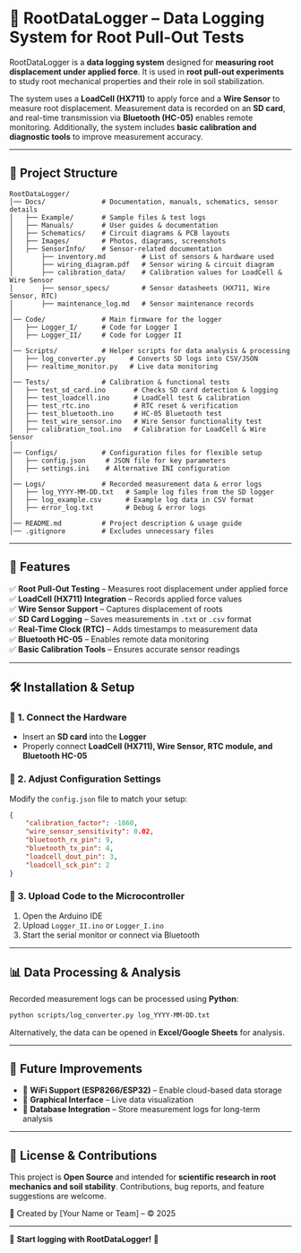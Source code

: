 # 🌱 RootDataLogger – Data Logging System for Root Pull-Out Tests

RootDataLogger is a **data logging system** designed for **measuring root displacement under applied force**. It is used in **root pull-out experiments** to study root mechanical properties and their role in soil stabilization.

The system uses a **LoadCell (HX711)** to apply force and a **Wire Sensor** to measure root displacement. Measurement data is recorded on an **SD card**, and real-time transmission via **Bluetooth (HC-05)** enables remote monitoring. Additionally, the system includes **basic calibration and diagnostic tools** to improve measurement accuracy.

---

## 📂 **Project Structure**
```plaintext
RootDataLogger/
│── Docs/              # Documentation, manuals, schematics, sensor details
│   ├── Example/       # Sample files & test logs
│   ├── Manuals/       # User guides & documentation
│   ├── Schematics/    # Circuit diagrams & PCB layouts
│   ├── Images/        # Photos, diagrams, screenshots
│   ├── SensorInfo/    # Sensor-related documentation
│       ├── inventory.md         # List of sensors & hardware used
│       ├── wiring_diagram.pdf   # Sensor wiring & circuit diagram
│       ├── calibration_data/    # Calibration values for LoadCell & Wire Sensor
│       ├── sensor_specs/        # Sensor datasheets (HX711, Wire Sensor, RTC)
│       ├── maintenance_log.md   # Sensor maintenance records
│
│── Code/              # Main firmware for the logger
│   ├── Logger_I/      # Code for Logger I
│   ├── Logger_II/     # Code for Logger II
│
│── Scripts/           # Helper scripts for data analysis & processing
│   ├── log_converter.py      # Converts SD logs into CSV/JSON
│   ├── realtime_monitor.py   # Live data monitoring
│
│── Tests/             # Calibration & functional tests
│   ├── test_sd_card.ino       # Checks SD card detection & logging
│   ├── test_loadcell.ino      # LoadCell test & calibration
│   ├── test_rtc.ino           # RTC reset & verification
│   ├── test_bluetooth.ino     # HC-05 Bluetooth test
│   ├── test_wire_sensor.ino   # Wire Sensor functionality test
│   ├── calibration_tool.ino   # Calibration for LoadCell & Wire Sensor
│
│── Configs/           # Configuration files for flexible setup
│   ├── config.json     # JSON file for key parameters
│   ├── settings.ini    # Alternative INI configuration
│
│── Logs/              # Recorded measurement data & error logs
│   ├── log_YYYY-MM-DD.txt   # Sample log files from the SD logger
│   ├── log_example.csv      # Example log data in CSV format
│   ├── error_log.txt        # Debug & error logs
│
│── README.md          # Project description & usage guide
│── .gitignore         # Excludes unnecessary files
```

---

## 🚀 **Features**
✅ **Root Pull-Out Testing** – Measures root displacement under applied force  
✅ **LoadCell (HX711) Integration** – Records applied force values  
✅ **Wire Sensor Support** – Captures displacement of roots  
✅ **SD Card Logging** – Saves measurements in `.txt` or `.csv` format  
✅ **Real-Time Clock (RTC)** – Adds timestamps to measurement data  
✅ **Bluetooth HC-05** – Enables remote data monitoring  
✅ **Basic Calibration Tools** – Ensures accurate sensor readings  

---

## 🛠 **Installation & Setup**
### 🔹 **1. Connect the Hardware**
- Insert an **SD card** into the **Logger**  
- Properly connect **LoadCell (HX711), Wire Sensor, RTC module, and Bluetooth HC-05**  

### 🔹 **2. Adjust Configuration Settings**
Modify the `config.json` file to match your setup:
```json
{
    "calibration_factor": -1060,
    "wire_sensor_sensitivity": 0.02,
    "bluetooth_rx_pin": 9,
    "bluetooth_tx_pin": 4,
    "loadcell_dout_pin": 3,
    "loadcell_sck_pin": 2
}
```

### 🔹 **3. Upload Code to the Microcontroller**
1. Open the Arduino IDE  
2. Upload `Logger_II.ino` or `Logger_I.ino`  
3. Start the serial monitor or connect via Bluetooth  

---

## 📊 **Data Processing & Analysis**
Recorded measurement logs can be processed using **Python**:
```bash
python scripts/log_converter.py log_YYYY-MM-DD.txt
```
Alternatively, the data can be opened in **Excel/Google Sheets** for analysis.

---

## 📡 **Future Improvements**
- 🔹 **WiFi Support (ESP8266/ESP32)** – Enable cloud-based data storage  
- 🔹 **Graphical Interface** – Live data visualization  
- 🔹 **Database Integration** – Store measurement logs for long-term analysis  

---

## 📌 **License & Contributions**
This project is **Open Source** and intended for **scientific research in root mechanics and soil stability**. Contributions, bug reports, and feature suggestions are welcome.  

📅 Created by [Your Name or Team] – © 2025  

---

🎯 **Start logging with RootDataLogger!** 🚀
